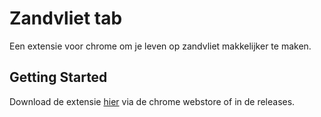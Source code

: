 # Zandvliet tab

Een extensie voor chrome om je leven op zandvliet makkelijker te maken.

## Getting Started

Download de extensie [hier](https://chrome.google.com/webstore/detail/zandvliet-tab/agakibbbadlmidealnmdbkbahpcpaecn) via de chrome webstore of in de releases.

